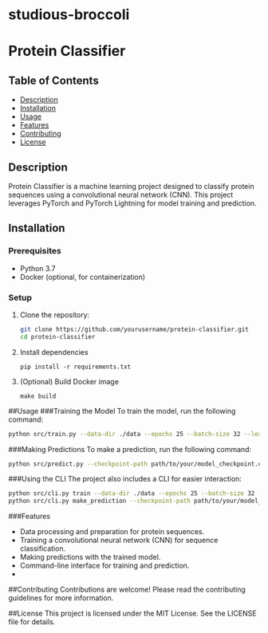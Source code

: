 # studious-broccoli


# Protein Classifier

## Table of Contents
- [Description](#description)
- [Installation](#installation)
- [Usage](#usage)
- [Features](#features)
- [Contributing](#contributing)
- [License](#license)

## Description
Protein Classifier is a machine learning project designed to classify protein sequences using a convolutional neural network (CNN). This project leverages PyTorch and PyTorch Lightning for model training and prediction.

## Installation

### Prerequisites
- Python 3.7
- Docker (optional, for containerization)

### Setup
1. Clone the repository:
   ```sh
   git clone https://github.com/yourusername/protein-classifier.git
   cd protein-classifier
   ```

2. Install dependencies
   ```
   pip install -r requirements.txt
   ```

3. (Optional) Build Docker image
   ```
   make build
   ```
   

##Usage
###Training the Model
To train the model, run the following command:

```sh
python src/train.py --data-dir ./data --epochs 25 --batch-size 32 --learning-rate 0.001 --gpus 1 --num-classes 10 --dropout-rate 0.5
```

###Making Predictions
To make a prediction, run the following command:

```sh
python src/predict.py --checkpoint-path path/to/your/model_checkpoint.ckpt --sequence "YOUR_SEQUENCE_HERE" --max-len 128
```

###Using the CLI
The project also includes a CLI for easier interaction:

```sh
python src/cli.py train --data-dir ./data --epochs 25 --batch-size 32 --learning-rate 0.001 --gpus 1 --num-classes 10 --dropout-rate 0.5
python src/cli.py make_prediction --checkpoint-path path/to/your/model_checkpoint.ckpt --sequence "YOUR_SEQUENCE_HERE" --max-len 128
```
###Features
- Data processing and preparation for protein sequences.
- Training a convolutional neural network (CNN) for sequence classification.
- Making predictions with the trained model.
- Command-line interface for training and prediction.
- 
##Contributing
Contributions are welcome! Please read the contributing guidelines for more information.

##License
This project is licensed under the MIT License. See the LICENSE file for details.
